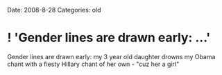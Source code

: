 Date: 2008-8-28
Categories: old

# ! 'Gender lines are drawn early: ...'

Gender lines are drawn early: my 3 year old daughter drowns my Obama chant with a fiesty Hillary chant of her own - "cuz her a girl"
